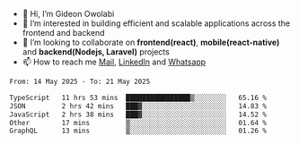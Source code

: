 - 👋 Hi, I’m Gideon Owolabi
- 👀 I’m interested in building efficient and scalable applications across the frontend and backend
- 💞️ I’m looking to collaborate on <b>frontend(react)</b>, <b>mobile(react-native)</b> and <b>backend(Nodejs, Laravel)</b> projects
- 📫 How to reach me <a href="mailto:gideoniyin2021@gmail.com">Mail</a>, <a href="https://www.linkedin.com/in/gideon-owolabi-9b667a232/">LinkedIn</a> and <a href="https://wa.me/2348055377085">Whatsapp</a>

<!---
gude1/gude1 is a ✨ special ✨ repository because its `README.md` (this file) appears on your GitHub profile.
You can click the Preview link to take a look at your changes.
--->

<!--START_SECTION:waka-->

```txt
From: 14 May 2025 - To: 21 May 2025

TypeScript   11 hrs 53 mins  ████████████████▒░░░░░░░░   65.16 %
JSON         2 hrs 42 mins   ███▓░░░░░░░░░░░░░░░░░░░░░   14.83 %
JavaScript   2 hrs 38 mins   ███▓░░░░░░░░░░░░░░░░░░░░░   14.52 %
Other        17 mins         ▒░░░░░░░░░░░░░░░░░░░░░░░░   01.64 %
GraphQL      13 mins         ▒░░░░░░░░░░░░░░░░░░░░░░░░   01.26 %
```

<!--END_SECTION:waka-->
